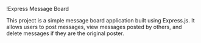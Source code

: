 !Express Message Board

This project is a simple message board application built using Express.js. It allows users to post messages, view messages posted by others, and delete messages if they are the original poster.

